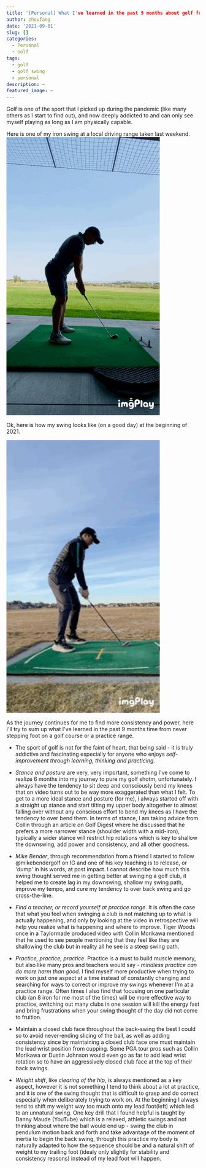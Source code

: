 ```yaml
---
title: '[Personal] What I've learned in the past 9 months about golf from zero experience.'
author: zhoufang
date: '2021-09-01'
slug: []
categories:
  - Personal
  - Golf
tags:
  - golf
  - golf swing
  - personal
description: ~
featured_image: ~
---
```


Golf is one of the sport that I picked up during the pandemic (like many others as I start to find out), and now deeply addicted to and can only see myself playing as long as I am physically capable.

Here is one of my iron swing at a local driving range taken last weekend.
<img src="images/IMB_rh6ert.gif" alt="" width="400px"/>


Ok, here is how my swing looks like (on a good day) at the beginning of 2021.

<img src="images/IMB_isXZvM.gif" alt="" width="400px"/>

As the journey continues for me to find more consistency and power, here I'll try to sum up what I've learned in the past 9 months time from never stepping foot on a golf course or a practice range.

- The sport of golf is not for the faint of heart, that being said - it is truly addictive and fascinating especially for anyone who enjoys *self-improvement through learning, thinking and practicing*.

- *Stance and posture* are very, very important, something I've come to realize 6 months into my journey to pure my golf shotm, unfortunately. I always have the tendency to sit deep and consciously bend my knees that on video turns out to be way more exaggerated than what I felt. To get to a more ideal stance and posture (for me), i always started off with a straight up stance and start tilting my upper body altogether to almost falling over without any conscious effort to bend my knees as I have the tendency to over bend them. In terms of stance, I am taking advice from Collin through an article on Golf Digest where he discussed that he prefers a more narrower stance (shoulder width with a mid-iron), typically a wider stance will restrict hip rotations which is key to shallow the downswing, add power and consistency, and all other goodness.

- *Mike Bender*, through recommendation from a friend I started to follow @mikebendergolf on IG and one of his key teaching is to release, or 'dump' in his words, at post impact. I cannot describe how much this swing thought served me in getting better at swinging a golf club, it helped me to create lag in my downswing, shallow my swing path, improve my tempo, and cure my tendency to over back swing and go cross-the-line.

- *Find a teacher, or record yourself at practice range*. It is often the case that what you feel when swinging a club is not matching up to what is actually happening, and only by looking at the video in retrospective will help you realize what is happening and where to improve. Tiger Woods once in a Taylormade produced video with Collin Morikawa mentioned that he used to see people mentioning that they feel like they are shallowing the club but in reality all he see is a steep swing path.

- *Practice, practice, practice*. Practice is a must to build muscle memory, but also like many pros and teachers would say - *mindless practice can do more harm than good*. I find myself more productive when trying to work on just one aspect at a time instead of constantly changing and searching for ways to correct or improve my swings whenever I'm at a practice range. Often times I also find that focusing on one particular club (an 8 iron for me most of the times) will be more effective way to practice, switching out many clubs in one session will kill the energy fast and bring frustrations when your swing thought of the day did not come to fruition.

- Maintain a closed club face throughout the back-swing the best I could so to avoid never-ending slicing of the ball, as well as adding consistency since by maintaining a closed club face one must maintain the lead wrist position from cupping. Some PGA tour pros such as Collin Morikawa or Dustin Johnson would even go as far to add lead wrist rotation so to have an aggressively closed club face at the top of their back swings.

- *Weight shift*, like *clearing of the hip*, is always mentioned as a key aspect, however it is not something I tend to think about a lot at practice, and it is one of the swing thought that is difficult to grasp and do correct especially when deliberately trying to work on. At the beginning I always tend to shift my weight way too much onto my lead foot(left) which led to an unnatural swing. One key drill that I found helpful is taught by Danny Maude (YouTube) which is a relaxed, athletic swings and not thinking about where the ball would end up - swing the club in pendulum motion back and forth and take advantage of the moment of inertia to begin the back swing, through this practice my body is naturally adapted to how the sequence should be and a natural shift of weight to my trailing foot (idealy only slightly for stability and consistency reasons) instead of my lead foot will happen.